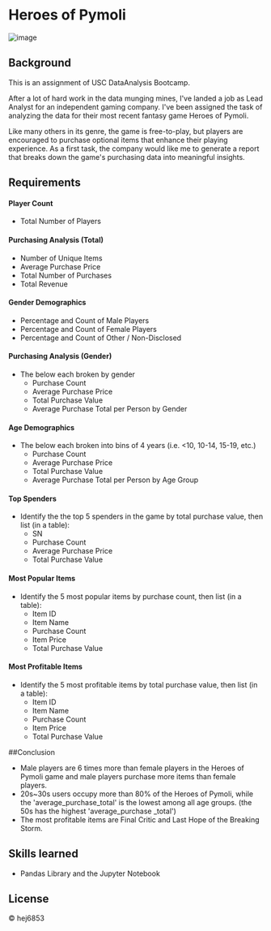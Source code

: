 # Heroes of Pymoli
![image](https://user-images.githubusercontent.com/79428102/120241857-7bfb4300-c218-11eb-98ec-65d0c7bd3035.png)

## Background
This is an assignment of USC DataAnalysis Bootcamp.

After a lot of hard work in the data munging mines, I've landed a job as Lead Analyst for an independent gaming company. I've been assigned the task of analyzing the data for their most recent fantasy game Heroes of Pymoli.

Like many others in its genre, the game is free-to-play, but players are encouraged to purchase optional items that enhance their playing experience. As a first task, the company would like me to generate a report that breaks down the game's purchasing data into meaningful insights.

## Requirements

#### Player Count

* Total Number of Players

#### Purchasing Analysis (Total)

* Number of Unique Items
* Average Purchase Price
* Total Number of Purchases
* Total Revenue

#### Gender Demographics

* Percentage and Count of Male Players
* Percentage and Count of Female Players
* Percentage and Count of Other / Non-Disclosed

#### Purchasing Analysis (Gender)

* The below each broken by gender
  * Purchase Count
  * Average Purchase Price
  * Total Purchase Value
  * Average Purchase Total per Person by Gender

#### Age Demographics

* The below each broken into bins of 4 years (i.e. &lt;10, 10-14, 15-19, etc.)
  * Purchase Count
  * Average Purchase Price
  * Total Purchase Value
  * Average Purchase Total per Person by Age Group

#### Top Spenders

* Identify the the top 5 spenders in the game by total purchase value, then list (in a table):
  * SN
  * Purchase Count
  * Average Purchase Price
  * Total Purchase Value

#### Most Popular Items

* Identify the 5 most popular items by purchase count, then list (in a table):
  * Item ID
  * Item Name
  * Purchase Count
  * Item Price
  * Total Purchase Value

#### Most Profitable Items

* Identify the 5 most profitable items by total purchase value, then list (in a table):
  * Item ID
  * Item Name
  * Purchase Count
  * Item Price
  * Total Purchase Value
 
##Conclusion
- Male players are 6 times more than female players in the Heroes of Pymoli game and male players purchase more items than female players.
- 20s~30s users occupy more than 80% of the Heroes of Pymoli, while the 'average_purchase_total' is the lowest among all age groups. (the 50s has the highest 'average_purchase _total')
- The most profitable items are Final Critic	and Last Hope of the Breaking Storm.	

## Skills learned 
- Pandas Library and the Jupyter Notebook

## License
© hej6853

